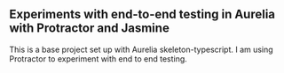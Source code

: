 ## Experiments with end-to-end testing in Aurelia with Protractor and Jasmine

This is a base project set up with Aurelia skeleton-typescript. I am using Protractor to experiment with end to end testing. 
